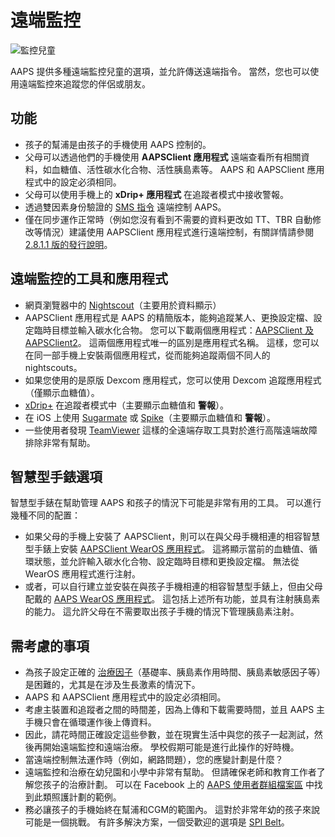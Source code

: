# 遠端監控

![監控兒童](../images/KidsMonitoring.png)

AAPS 提供多種遠端監控兒童的選項，並允許傳送遠端指令。 當然，您也可以使用遠端監控來追蹤您的伴侶或朋友。

## 功能

- 孩子的幫浦是由孩子的手機使用 AAPS 控制的。
- 父母可以透過他們的手機使用 **AAPSClient 應用程式** 遠端查看所有相關資料，如血糖值、活性碳水化合物、活性胰島素等。 AAPS 和 AAPSClient 應用程式中的設定必須相同。
- 父母可以使用手機上的 **xDrip+ 應用程式** 在追蹤者模式中接收警報。
- 透過雙因素身份驗證的 [SMS 指令](../Children/SMS-Commands.md) 遠端控制 AAPS。
- 僅在同步運作正常時（例如您沒有看到不需要的資料更改如 TT、TBR 自動修改等情況）建議使用 AAPSClient 應用程式進行遠端控制，有關詳情請參閱 [2.8.1.1 版的發行說明](Releasenotes-important-hints-2-8-1-1)。

## 遠端監控的工具和應用程式

- 網頁瀏覽器中的 [Nightscout](https://nightscout.github.io/)（主要用於資料顯示）
- AAPSClient 應用程式是 AAPS 的精簡版本，能夠追蹤某人、更換設定檔、設定臨時目標並輸入碳水化合物。 您可以下載兩個應用程式：[AAPSClient 及 AAPSClient2](https://github.com/nightscout/AndroidAPS/releases/)。 這兩個應用程式唯一的區別是應用程式名稱。 這樣，您可以在同一部手機上安裝兩個應用程式，從而能夠追蹤兩個不同人的nightscouts。
- 如果您使用的是原版 Dexcom 應用程式，您可以使用 Dexcom 追蹤應用程式（僅顯示血糖值）。
- [xDrip+](../Configuration/xdrip.md) 在追蹤者模式中（主要顯示血糖值和 **警報**）。
- 在 iOS 上使用 [Sugarmate](https://sugarmate.io/) 或 [Spike](https://spike-app.com/)（主要顯示血糖值和 **警報**）。
- 一些使用者發現 [TeamViewer](https://www.teamviewer.com/) 這樣的全遠端存取工具對於進行高階遠端故障排除非常有幫助。

## 智慧型手錶選項

智慧型手錶在幫助管理 AAPS 和孩子的情況下可能是非常有用的工具。 可以進行幾種不同的配置：

- 如果父母的手機上安裝了 AAPSClient，則可以在與父母手機相連的相容智慧型手錶上安裝 [AAPSClient WearOS 應用程式](https://github.com/nightscout/AndroidAPS/releases/)。 這將顯示當前的血糖值、循環狀態，並允許輸入碳水化合物、設定臨時目標和更換設定檔。 無法從 WearOS 應用程式進行注射。
- 或者，可以自行建立並安裝在與孩子手機相連的相容智慧型手錶上，但由父母配戴的 [AAPS WearOS 應用程式](https://androidaps.readthedocs.io/en/latest/Configuration/Watchfaces.html)。 這包括上述所有功能，並具有注射胰島素的能力。 這允許父母在不需要取出孩子手機的情況下管理胰島素注射。

## 需考慮的事項

- 為孩子設定正確的 [治療因子](FAQ-how-to-begin)（基礎率、胰島素作用時間、胰島素敏感因子等）是困難的，尤其是在涉及生長激素的情況下。
- AAPS 和 AAPSClient 應用程式中的設定必須相同。
- 考慮主裝置和追蹤者之間的時間差，因為上傳和下載需要時間，並且 AAPS 主手機只會在循環運作後上傳資料。
- 因此，請花時間正確設定這些參數，並在現實生活中與您的孩子一起測試，然後再開始遠端監控和遠端治療。 學校假期可能是進行此操作的好時機。
- 當遠端控制無法運作時（例如，網路問題），您的應變計劃是什麼？
- 遠端監控和治療在幼兒園和小學中非常有幫助。 但請確保老師和教育工作者了解您孩子的治療計劃。 可以在 Facebook 上的 [AAPS 使用者群組檔案區](https://www.facebook.com/groups/AndroidAPSUsers/files/) 中找到此類照護計劃的範例。
- 務必讓孩子的手機始終在幫浦和CGM的範圍內。 這對於非常年幼的孩子來說可能是一個挑戰。 有許多解決方案，一個受歡迎的選項是 [SPI Belt](https://spibelt.com/collections/kids-belts)。
